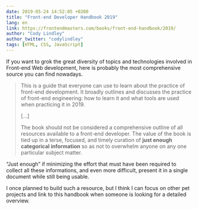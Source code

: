 ```yaml
---
date: 2019-05-24 14:52:05 +0200
title: "Front-end Developer Handbook 2019"
lang: en
link: https://frontendmasters.com/books/front-end-handbook/2019/
author: "Cody Lindley"
author_twitter: "codylindley"
tags: [HTML, CSS, JavaScript]
---
```


If you want to grok the great diversity of topics and technologies involved in Front-end Web development, here is probably the most comprehensive source you can find nowadays.

> This is a guide that everyone can use to learn about the practice of front-end development. It broadly outlines and discusses the practice of front-end engineering: how to learn it and what tools are used when practicing it in 2019.
>
> […]
> 
> The book should not be considered a comprehensive outline of all resources available to a front-end developer. The value of the book is tied up in a terse, focused, and timely curation of **just enough categorical information** so as not to overwhelm anyone on any one particular subject matter.

“Just enough” if minimizing the effort that must have been required to collect all these informations, and even more difficult, present it in a single document while still being usable.

I once planned to build such a resource, but I think I can focus on other pet projects and link to this handbook when someone is looking for a detailed overview.
